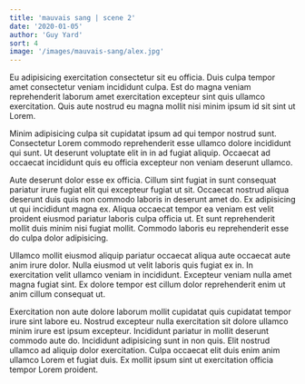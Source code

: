 ```yaml
---
title: 'mauvais sang | scene 2'
date: '2020-01-05'
author: 'Guy Yard'
sort: 4
image: '/images/mauvais-sang/alex.jpg'
---
```


Eu adipisicing exercitation consectetur sit eu officia. Duis culpa tempor amet consectetur veniam incididunt culpa. Est do magna veniam reprehenderit laborum amet exercitation excepteur sint quis ullamco exercitation. Quis aute nostrud eu magna mollit nisi minim ipsum id sit sint ut Lorem.

Minim adipisicing culpa sit cupidatat ipsum ad qui tempor nostrud sunt. Consectetur Lorem commodo reprehenderit esse ullamco dolore incididunt qui sunt. Ut deserunt voluptate elit in in ad fugiat aliquip. Occaecat ad occaecat incididunt quis eu officia excepteur non veniam deserunt ullamco.

Aute deserunt dolor esse ex officia. Cillum sint fugiat in sunt consequat pariatur irure fugiat elit qui excepteur fugiat ut sit. Occaecat nostrud aliqua deserunt duis quis non commodo laboris in deserunt amet do. Ex adipisicing ut qui incididunt magna ex. Aliqua occaecat tempor ea veniam est velit proident eiusmod pariatur laboris culpa officia ut. Et sunt reprehenderit mollit duis minim nisi fugiat mollit. Commodo laboris eu reprehenderit esse do culpa dolor adipisicing.

Ullamco mollit eiusmod aliquip pariatur occaecat aliqua aute occaecat aute anim irure dolor. Nulla eiusmod ut velit laboris quis fugiat ex in. In exercitation velit ullamco veniam in incididunt. Excepteur veniam nulla amet magna fugiat sint. Ex dolore tempor est cillum dolor reprehenderit enim ut anim cillum consequat ut.

Exercitation non aute dolore laborum mollit cupidatat quis cupidatat tempor irure sint labore eu. Nostrud excepteur nulla exercitation sit dolore ullamco minim irure est ipsum excepteur. Incididunt pariatur in mollit deserunt commodo aute do. Incididunt adipisicing sunt in non quis. Elit nostrud ullamco ad aliquip dolor exercitation. Culpa occaecat elit duis enim anim ullamco Lorem et fugiat duis. Ex mollit ipsum sint ut exercitation officia tempor Lorem proident.